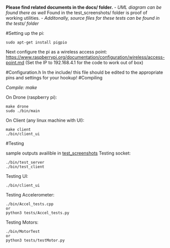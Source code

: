 **Please find related documents in the docs/ folder.**
    *- UML diagram can be found there as well* 
Found in the test_screenshots/ folder is proof of working utilities.
	*- Additonally, source files for these tests can be found in the tests/ folder*

#Setting up the pi:

    sudo apt-get install pigpio

Next configure the pi as a wireless access point: https://www.raspberrypi.org/documentation/configuration/wireless/access-point.md
(Set the IP to 192.168.4.1 for the code to work out of box)

#Configuration.h
    In the include/ this file should be edited to the appropriate pins and settings for your hookup!
#Compiling

*Compile: make*

On Drone (raspberry pi):

    make drone
    sudo ./bin/main

On Client (any linux machine with UI):

    make client
    ./bin/client_ui
    

#Testing

sample outputs availible in [test_screenshots](https://github.com/DaniloVlad/Drone/tree/master/test_screenshots)
Testing socket:

    ./bin/test_server
    ./bin/test_client

Testing UI:

    ./bin/client_ui

Testing Accelerometer:

    ./bin/Accel_tests.cpp
    or
    python3 tests/Accel_tests.py

Testing Motors:

    ./bin/MotorTest
    or
    python3 tests/testMotor.py

